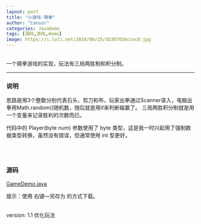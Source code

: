 ```yaml
---
layout: post
title: "小游戏-猜拳"
author: "Cansor"
categories: JavaDemo
tags: [源码,游戏,demo]
image: https://i.loli.net/2018/06/25/5b307026ccec0.jpg
---
```


<br>
一个猜拳游戏的实现，玩法有三局两胜制和积分制。
  
<br>
  
***

### 说明

思路是用3个整数分别代表石头、剪刀和布，玩家出拳通过Scanner录入，电脑出拳用Math.random()随机数，随后就是用if来判断输赢了。
三局两胜积分制就是用一个变量来记录胜利的次数而已。

代码中的 Player(byte num) 参数使用了 byte 类型，这是我一时兴起用了强制数据类型转换，虽然没有错误，但通常使用 int 型更好。
 
<br><br>

### 源码

<line>
<a href="{{ site.github.url }}/assets/code-java/GameDemo.java">GameDemo.java</a>
</line>

提示：使用 右键—另存为 的方式下载。
 
<br>
version: 1.1 优化玩法
 
<br><br><br>

